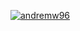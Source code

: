 [![andremw96](https://circleci.com/gh/arifaizin/MySimpleCleanArchitecture.svg?style=svg)](https://circleci.com/gh/andremw96/MySimpleCleanArchitecture)
